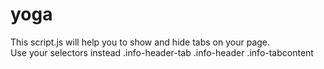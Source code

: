 # yoga
This script.js will help you to show and hide tabs on your page.</br>
Use your selectors instead .info-header-tab .info-header .info-tabcontent

